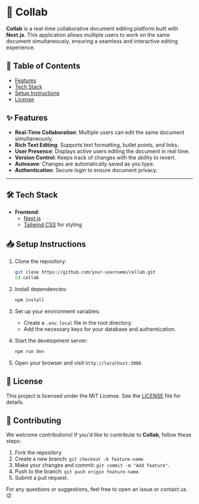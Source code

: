 # 📝 Collab  

**Collab** is a real-time collaborative document editing platform built with **Next.js**. This application allows multiple users to work on the same document simultaneously, ensuring a seamless and interactive editing experience.  

## 📖 Table of Contents  

- [Features](#-features)  
- [Tech Stack](#-tech-stack)  
- [Setup Instructions](#-setup-instructions) 
- [License](#-license)  

## ✨ Features  

- **Real-Time Collaboration**: Multiple users can edit the same document simultaneously.  
- **Rich Text Editing**: Supports text formatting, bullet points, and links.  
- **User Presence**: Displays active users editing the document in real time.  
- **Version Control**: Keeps track of changes with the ability to revert.  
- **Autosave**: Changes are automatically saved as you type.  
- **Authentication**: Secure login to ensure document privacy.  

---

## 🛠️ Tech Stack  

- **Frontend**:  
  - [Next.js](https://nextjs.org/)  
  - [Tailwind CSS](https://tailwindcss.com/) for styling  

## 📥 Setup Instructions  

1. Clone the repository:  
   ```bash  
   git clone https://github.com/your-username/collab.git  
   cd collab  
   ```  

2. Install dependencies:  
   ```bash  
   npm install  
   ```  

3. Set up your environment variables:  
   - Create a `.env.local` file in the root directory.  
   - Add the necessary keys for your database and authentication.  

4. Start the development server:  
   ```bash  
   npm run dev  
   ```  

5. Open your browser and visit `http://localhost:3000`.  

## 📄 License  

This project is licensed under the MIT License. See the [LICENSE](LICENSE) file for details.  

## 🙌 Contributing  

We welcome contributions! If you'd like to contribute to **Collab**, follow these steps:  

1. Fork the repository.  
2. Create a new branch: `git checkout -b feature-name`.  
3. Make your changes and commit: `git commit -m "Add feature"`.  
4. Push to the branch: `git push origin feature-name`.  
5. Submit a pull request.  

For any questions or suggestions, feel free to open an issue or contact us. 😊  
